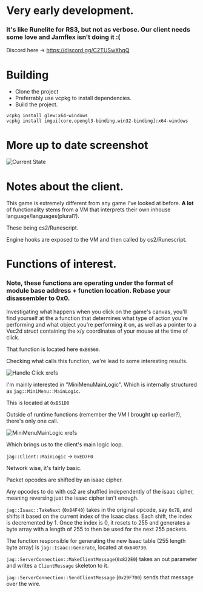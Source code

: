 # Very early development.

### It's like Runelite for RS3, but not as verbose. Our client needs some love and Jamflex isn't doing it :(

Discord here -> https://discord.gg/C2TUSwXhqQ

# Building

* Clone the project
* Preferrably use vcpkg to install dependencies.
* Build the project.

```
vcpkg install glew:x64-windows
vcpkg install imgui[core,opengl3-binding,win32-binding]:x64-windows
```

# More up to date screenshot

![Current State](https://i.imgur.com/ufqBn4X.jpg)

# Notes about the client.

This game is extremely different from any game I've looked at before. **A lot** of functionality stems from a VM that interprets their own inhouse language/languages(plural?).

These being cs2/Runescript.

Engine hooks are exposed to the VM and then called by cs2/Runescript.

# Functions of interest.

### Note, these functions are operating under the format of module base address + function location. Rebase your disassembler to 0x0.

Investigating what happens when you click on the game's canvas, you'll find yourself at the a function that determines what type of action you're performing and what object you're performing it on, as well as a pointer to a Vec2d struct containing the x/y coordinates of your mouse at the time of click.

That function is located here `0xB6560`.

Checking what calls this function, we're lead to some interesting results.

![Handle Click xrefs](https://i.imgur.com/RgF8rQ8.png)

I'm mainly interested in "MiniMenuMainLogic". Which is internally structured as `jag::MiniMenu::MainLogic`.

This is located at `0xB51D0`

Outside of runtime functions (remember the VM I brought up earlier?), there's only one call.

![MiniMenuMainLogic xrefs](https://i.imgur.com/JYngoXJ.png)

Which brings us to the client's main logic loop.

`jag::Client::MainLogic` -> `0xED7F0`


Network wise, it's fairly basic.

Packet opcodes are shifted by an isaac cipher.

Any opcodes to do with cs2 are shuffled independently of the isaac cipher, meaning reversing just the isaac cipher isn't enough.

`jag::Isaac::TakeNext` (`0x84F40`) takes in the original opcode, say `0x7B`, and shifts it based on the current index of the Isaac class. Each shift, the index is decremented by 1. Once the index is 0, it resets to 255 and generates a byte array with a length of 255 to then be used for the next 255 packets.

The function responsible for generating the new Isaac table (255 length byte array) is `jag::Isaac::Generate`, located at `0x640730`.

`jag::ServerConnection::MakeClientMessage`(`0x822E0`) takes an out parameter and writes a `ClientMessage` skeleton to it.

`jag::ServerConnection::SendClientMessage` (`0x29F700`) sends that message over the wire.



